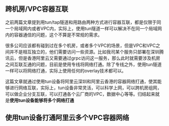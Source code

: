 ## 跨机房/VPC容器互联
之前两篇文章提到用tun/tap隧道和用路由两种方式进行容器互联，都是仅限于同一个局域网内或者VPC内，实际上，使用tun隧道一样可以解决不在同一个局域网内的容器通信的问题，这个不算是不常规的需求。

很多公司应该都有碰到过在多个机房，或者多个VPC的场景，但是VPC和VPC之间并不是相互独立的，他们需要访问一些资源。比如我司某个服务只部署在深圳腾讯云，但是香港阿里云又需要通过grpc访问这一服务，那么此时就需要涉及机房之间互联互通的问题，目前是使用专线将网络打通。除了专线之外，使用tun隧道一样可以将网络打通，实际上使用任何的overlay技术都可以。

这篇文章就通过使用tun设备将阿里云深圳和阿里云香港的容器网络打通，使其能够进行网络互联，实际上，tun设备非常灵活，可以科学上网，可以跨机房组网，可以做企业分支互联，可以打通各个云厂商的VPC，数据中心等等。归结起来就是**使用tun设备能够将多个网络打通**

## 使用tun设备打通阿里云多个VPC容器网络

